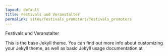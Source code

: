 ```yaml
---
layout: default
title: Festivals und Veranstalter
permalink: sites/festivals_promoters/festivals_promoters
---
```


Festivals und Veranstalter

This is the base Jekyll theme. You can find out more info about customizing your Jekyll theme, as well as basic Jekyll usage documentation at